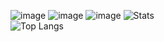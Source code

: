 ![image](https://user-images.githubusercontent.com/83592338/194636483-f253210d-39ed-448c-ae89-0fc662051d93.png)
![image](https://user-images.githubusercontent.com/83592338/194636624-0194a8f1-6ff3-4662-8b58-2566e532c91b.png)
![image](https://user-images.githubusercontent.com/83592338/194636748-70033ada-7e4d-4076-8f3a-e1fe62964f1d.png)
![Stats](https://github-readme-stats.vercel.app/api?username=UnknownAMD&&hide_title=true&show_icons=true&theme=github_dark&hide_border=true)<br>
![Top Langs](https://github-readme-stats.vercel.app/api/top-langs/?username=UnknownAMD&hide_title=true&theme=github_dark&hide_border=true&layout=compact)
